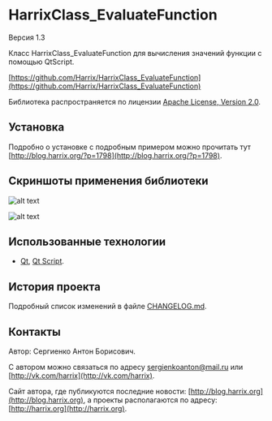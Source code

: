 HarrixClass_EvaluateFunction
============================

Версия 1.3

Класс HarrixClass_EvaluateFunction для вычисления значений функции с помощью QtScript.

[https://github.com/Harrix/HarrixClass_EvaluateFunction](https://github.com/Harrix/HarrixClass_EvaluateFunction)

Библиотека распространяется по лицензии [Apache License, Version 2.0](https://github.com/Harrix/HarrixClass_EvaluateFunction/blob/master/LICENSE.txt).

Установка
---------

Подробно о установке с подробным примером можно прочитать тут [http://blog.harrix.org/?p=1798](http://blog.harrix.org/?p=1798).

Скриншоты применения библиотеки
-------------------------------

![alt text](https://raw.github.com/Harrix/HarrixClass_EvaluateFunction/master/imagesforgithub/1.png "Пример кода применения")

![alt text](https://raw.github.com/Harrix/HarrixClass_EvaluateFunction/master/imagesforgithub/2.png "Пример программы")

Использованные технологии
-------------------------

- [Qt](http://qt-project.org/), [Qt Script](http://qt-project.org/doc/qt-5/qtscript-index.html).

История проекта
---------------

Подробный список изменений в файле [CHANGELOG.md](https://github.com/Harrix/HarrixClass_EvaluateFunction/blob/master/CHANGELOG.md).

Контакты
--------

Автор: Сергиенко Антон Борисович.

С автором можно связаться по адресу [sergienkoanton@mail.ru](mailto:sergienkoanton@mail.ru) или  [http://vk.com/harrix](http://vk.com/harrix).

Сайт автора, где публикуются последние новости: [http://blog.harrix.org](http://blog.harrix.org), а проекты располагаются по адресу: [http://harrix.org](http://harrix.org).
